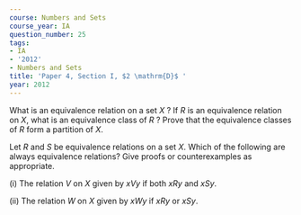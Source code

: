 ```yaml
---
course: Numbers and Sets
course_year: IA
question_number: 25
tags:
- IA
- '2012'
- Numbers and Sets
title: 'Paper 4, Section I, $2 \mathrm{D}$ '
year: 2012
---
```




What is an equivalence relation on a set $X$ ? If $R$ is an equivalence relation on $X$, what is an equivalence class of $R$ ? Prove that the equivalence classes of $R$ form a partition of $X$.

Let $R$ and $S$ be equivalence relations on a set $X$. Which of the following are always equivalence relations? Give proofs or counterexamples as appropriate.

(i) The relation $V$ on $X$ given by $x V y$ if both $x R y$ and $x S y$.

(ii) The relation $W$ on $X$ given by $x W y$ if $x R y$ or $x S y$.